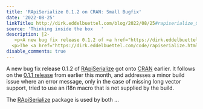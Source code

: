 ```yaml
---
title: 'RApiSerialize 0.1.2 on CRAN: Small Bugfix'
date: '2022-08-25'
linkTitle: http://dirk.eddelbuettel.com/blog/2022/08/25#rapiserialize_0.1.2
source: 'Thinking inside the box   '
description: |2-
   <p>A new bug fix release 0.1.2 of <a href="https://dirk.eddelbuettel.com/code/rapiserialize.html">RApiSerialize</a> got onto <a href="https://cran.r-project.org">CRAN</a> earlier. It follows on the <a href="http://dirk.eddelbuettel.com/blog/2022/08/07#rapiserialize_0.1.1">0.1.1 release</a> from earlier this month, and addresses a minor build issue where an error message, only in the case of missing long vector support, tried to use an i18n macro that is not supplied by the build.</p>
  <p>The <a href="https://dirk.eddelbuettel.com/code/rapiserialize.html">RApiSerialize</a> package is used by both  ...
disable_comments: true
---
```

 <p>A new bug fix release 0.1.2 of <a href="https://dirk.eddelbuettel.com/code/rapiserialize.html">RApiSerialize</a> got onto <a href="https://cran.r-project.org">CRAN</a> earlier. It follows on the <a href="http://dirk.eddelbuettel.com/blog/2022/08/07#rapiserialize_0.1.1">0.1.1 release</a> from earlier this month, and addresses a minor build issue where an error message, only in the case of missing long vector support, tried to use an i18n macro that is not supplied by the build.</p>
<p>The <a href="https://dirk.eddelbuettel.com/code/rapiserialize.html">RApiSerialize</a> package is used by both  ...